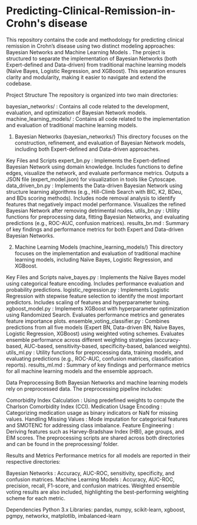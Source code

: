 # Predicting-Clinical-Remission-in-Crohn's disease

This repository contains the code and methodology for predicting clinical remission in Crohn’s disease using two distinct modeling approaches: Bayesian Networks and Machine Learning Models . The project is structured to separate the implementation of Bayesian Networks (both Expert-defined and Data-driven) from traditional machine learning models (Naïve Bayes, Logistic Regression, and XGBoost). This separation ensures clarity and modularity, making it easier to navigate and extend the codebase.

Project Structure
The repository is organized into two main directories:

bayesian_networks/ : Contains all code related to the development, evaluation, and optimization of Bayesian Network models.
machine_learning_models/ : Contains all code related to the implementation and evaluation of traditional machine learning models.
1. Bayesian Networks (bayesian_networks/)
This directory focuses on the construction, refinement, and evaluation of Bayesian Network models, including both Expert-defined and Data-driven approaches.

Key Files and Scripts
expert_bn.py :
Implements the Expert-defined Bayesian Network using domain knowledge.
Includes functions to define edges, visualize the network, and evaluate performance metrics.
Outputs a JSON file (expert_model.json) for visualization in tools like Cytoscape.
data_driven_bn.py :
Implements the Data-driven Bayesian Network using structure learning algorithms (e.g., Hill-Climb Search with BIC, K2, BDeu, and BDs scoring methods).
Includes node removal analysis to identify features that negatively impact model performance.
Visualizes the refined Bayesian Network after removing detrimental nodes.
utils_bn.py :
Utility functions for preprocessing data, fitting Bayesian Networks, and evaluating predictions (e.g., ROC-AUC, confusion matrices).
results_bn.md :
Summary of key findings and performance metrics for both Expert and Data-driven Bayesian Networks.

2. Machine Learning Models (machine_learning_models/)
This directory focuses on the implementation and evaluation of traditional machine learning models, including Naïve Bayes, Logistic Regression, and XGBoost.

Key Files and Scripts
naive_bayes.py :
Implements the Naïve Bayes model using categorical feature encoding.
Includes performance evaluation and probability predictions.
logistic_regression.py :
Implements Logistic Regression with stepwise feature selection to identify the most important predictors.
Includes scaling of features and hyperparameter tuning.
xgboost_model.py :
Implements XGBoost with hyperparameter optimization using Randomized Search.
Evaluates performance metrics and generates feature importance plots.
ensemble_voting_classifier.py :
Combines predictions from all five models (Expert BN, Data-driven BN, Naïve Bayes, Logistic Regression, XGBoost) using weighted voting schemes.
Evaluates ensemble performance across different weighting strategies (accuracy-based, AUC-based, sensitivity-based, specificity-based, balanced weights).
utils_ml.py :
Utility functions for preprocessing data, training models, and evaluating predictions (e.g., ROC-AUC, confusion matrices, classification reports).
results_ml.md :
Summary of key findings and performance metrics for all machine learning models and the ensemble approach.

Data Preprocessing
Both Bayesian Networks and machine learning models rely on preprocessed data. The preprocessing pipeline includes:

Comorbidity Index Calculation : Using predefined weights to compute the Charlson Comorbidity Index (CCI).
Medication Usage Encoding : Categorizing medication usage as binary indicators or NaN for missing values.
Handling Missing Values : Mode imputation for categorical features and SMOTENC for addressing class imbalance.
Feature Engineering : Deriving features such as Harvey-Bradshaw Index (HBI), age groups, and EIM scores.
The preprocessing scripts are shared across both directories and can be found in the preprocessing/ folder.

Results and Metrics
Performance metrics for all models are reported in their respective directories:

Bayesian Networks : Accuracy, AUC-ROC, sensitivity, specificity, and confusion matrices.
Machine Learning Models : Accuracy, AUC-ROC, precision, recall, F1-score, and confusion matrices.
Weighted ensemble voting results are also included, highlighting the best-performing weighting scheme for each metric.

Dependencies
Python 3.x
Libraries: pandas, numpy, scikit-learn, xgboost, pgmpy, networkx, matplotlib, imbalanced-learn
